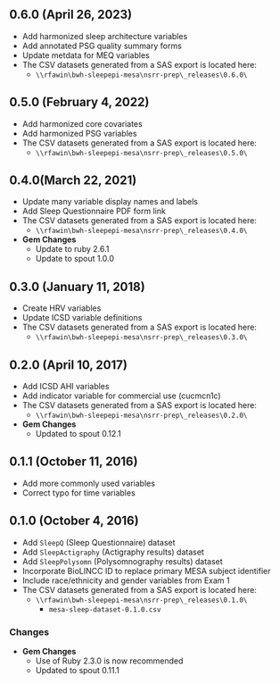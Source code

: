 ## 0.6.0 (April 26, 2023)

- Add harmonized sleep architecture variables
- Add annotated PSG quality summary forms
- Update metdata for MEQ variables
- The CSV datasets generated from a SAS export is located here:
  - `\\rfawin\bwh-sleepepi-mesa\nsrr-prep\_releases\0.6.0\`


## 0.5.0 (February 4, 2022)

- Add harmonized core covariates
- Add harmonized PSG variables
- The CSV datasets generated from a SAS export is located here:
  - `\\rfawin\bwh-sleepepi-mesa\nsrr-prep\_releases\0.5.0\`

## 0.4.0(March 22, 2021)

- Update many variable display names and labels
- Add Sleep Questionnaire PDF form link
- The CSV datasets generated from a SAS export is located here:
  - `\\rfawin\bwh-sleepepi-mesa\nsrr-prep\_releases\0.4.0\`
- **Gem Changes**
  - Update to ruby 2.6.1
  - Update to spout 1.0.0

## 0.3.0 (January 11, 2018)

- Create HRV variables
- Update ICSD variable definitions
- The CSV datasets generated from a SAS export is located here:
  - `\\rfawin\bwh-sleepepi-mesa\nsrr-prep\_releases\0.3.0\`

## 0.2.0 (April 10, 2017)

- Add ICSD AHI variables
- Add indicator variable for commercial use (cucmcn1c)
- The CSV datasets generated from a SAS export is located here:
  - `\\rfawin\bwh-sleepepi-mesa\nsrr-prep\_releases\0.2.0\`
- **Gem Changes**
  - Updated to spout 0.12.1

## 0.1.1 (October 11, 2016)

- Add more commonly used variables
- Correct typo for time variables

## 0.1.0 (October 4, 2016)

- Add `SleepQ` (Sleep Questionnaire) dataset
- Add `SleepActigraphy` (Actigraphy results) dataset
- Add `SleepPolysomn` (Polysomnography results) dataset
- Incorporate BioLINCC ID to replace primary MESA subject identifier
- Include race/ethnicity and gender variables from Exam 1
- The CSV datasets generated from a SAS export is located here:
  - `\\rfawin\bwh-sleepepi-mesa\nsrr-prep\_releases\0.1.0\`
    - `mesa-sleep-dataset-0.1.0.csv`

### Changes
- **Gem Changes**
  - Use of Ruby 2.3.0 is now recommended
  - Updated to spout 0.11.1
